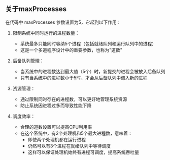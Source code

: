 ## 关于maxProcesses

在代码中 maxProcesses 参数设置为5，它起到以下作用：

1. 限制系统中同时运行的进程数量：
   
   - 系统最多只能同时容纳5个进程（包括就绪队列和运行队列中的进程）
   - 这是一个多道程序设计中的重要参数，也称为"道数"
2. 后备队列管理：
   
   - 当系统中的进程数达到最大值（5个）时，新提交的进程会被放入后备队列
   - 只有当系统中的进程数小于5时，才会从后备队列中调入新的进程
3. 资源管理：
   
   - 通过限制同时存在的进程数，可以更好地管理系统资源
   - 防止系统因进程过多而导致性能下降
4. 调度效率：
   
   - 合理的道数设置可以提高CPU利用率
   - 在这个系统中，有2个处理机和5个最大进程数，意味着：
     - 即使两个处理机都在运行进程
     - 仍然可以有3个进程在就绪队列中等待调度
     - 这样可以保证处理机始终有进程可调度，提高系统吞吐量
